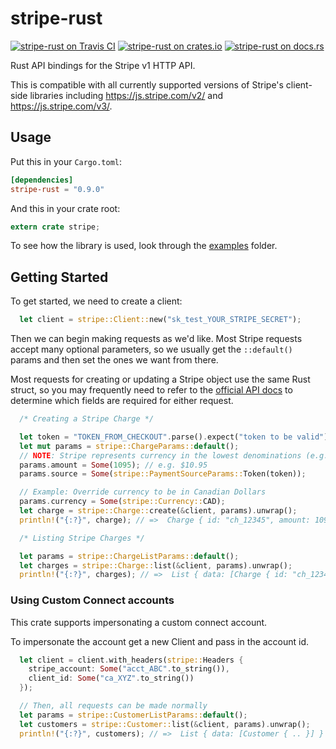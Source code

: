 # stripe-rust

[![stripe-rust on Travis CI](https://travis-ci.org/wyyerd/stripe-rs.svg?branch=master)](https://travis-ci.org/wyyerd/stripe-rs)
[![stripe-rust on crates.io](https://img.shields.io/crates/v/stripe-rust.svg)](https://crates.io/crates/stripe-rust)
[![stripe-rust on docs.rs](https://docs.rs/stripe-rust/badge.svg)](https://docs.rs/stripe-rust)

Rust API bindings for the Stripe v1 HTTP API.

This is compatible with all currently supported versions of Stripe's client-side
libraries including https://js.stripe.com/v2/ and https://js.stripe.com/v3/.

## Usage

Put this in your `Cargo.toml`:

```toml
[dependencies]
stripe-rust = "0.9.0"
```

And this in your crate root:

```rust
extern crate stripe;
```

To see how the library is used, look through the [examples](examples) folder.

## Getting Started

To get started, we need to create a client:

```rust
  let client = stripe::Client::new("sk_test_YOUR_STRIPE_SECRET");
```

Then we can begin making requests as we'd like. Most Stripe requests accept
many optional parameters, so we usually get the `::default()` params and then
set the ones we want from there.

Most requests for creating or updating a Stripe object use the same Rust struct,
so you may frequently need to refer to the [official API docs](https://stripe.com/docs/api)
to determine which fields are required for either request.

```rust
  /* Creating a Stripe Charge */

  let token = "TOKEN_FROM_CHECKOUT".parse().expect("token to be valid");
  let mut params = stripe::ChargeParams::default();
  // NOTE: Stripe represents currency in the lowest denominations (e.g. cents)
  params.amount = Some(1095); // e.g. $10.95
  params.source = Some(stripe::PaymentSourceParams::Token(token));

  // Example: Override currency to be in Canadian Dollars
  params.currency = Some(stripe::Currency::CAD);
  let charge = stripe::Charge::create(&client, params).unwrap();
  println!("{:?}", charge); // =>  Charge { id: "ch_12345", amount: 1095, .. }
```

```rust
  /* Listing Stripe Charges */

  let params = stripe::ChargeListParams::default();
  let charges = stripe::Charge::list(&client, params).unwrap();
  println!("{:?}", charges); // =>  List { data: [Charge { id: "ch_12345", .. }] }
```

### Using Custom Connect accounts

This crate supports impersonating a custom connect account.

To impersonate the account get a new Client and pass in the account id.

```rust
  let client = client.with_headers(stripe::Headers {
    stripe_account: Some("acct_ABC".to_string()),
    client_id: Some("ca_XYZ".to_string())
  });

  // Then, all requests can be made normally
  let params = stripe::CustomerListParams::default();
  let customers = stripe::Customer::list(&client, params).unwrap();
  println!("{:?}", customers); // =>  List { data: [Customer { .. }] }
```
